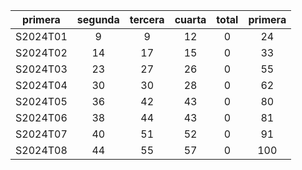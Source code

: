 |  primera  |  segunda  |  tercera  |  cuarta  |  total  |  primera  |
|:---------:|:---------:|:---------:|:--------:|:-------:|:---------:|
| S2024T01  |     9     |     9     |    12    |    0    |    24     |
| S2024T02  |    14     |    17     |    15    |    0    |    33     |
| S2024T03  |    23     |    27     |    26    |    0    |    55     |
| S2024T04  |    30     |    30     |    28    |    0    |    62     |
| S2024T05  |    36     |    42     |    43    |    0    |    80     |
| S2024T06  |    38     |    44     |    43    |    0    |    81     |
| S2024T07  |    40     |    51     |    52    |    0    |    91     |
| S2024T08  |    44     |    55     |    57    |    0    |    100    |